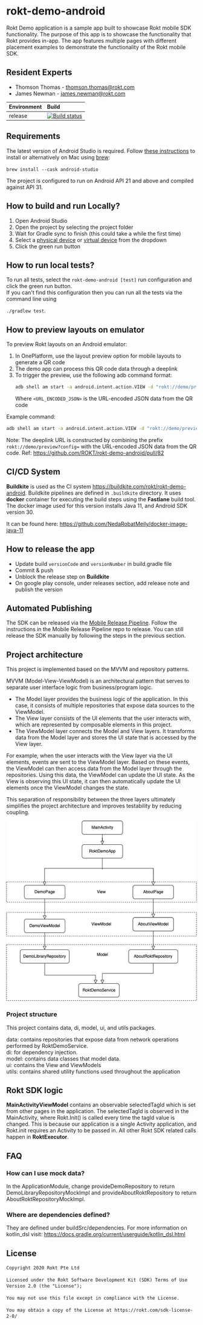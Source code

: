 # rokt-demo-android

Rokt Demo application is a sample app built to showcase Rokt mobile SDK functionality. The purpose of this app is to showcase the functionality that Rokt provides in-app. The app features multiple pages with different placement examples to demonstrate the functionality of the Rokt mobile SDK.

## Resident Experts
- Thomson Thomas - thomson.thomas@rokt.com
- James Newman - james.newman@rokt.com


| Environment | Build |
| ----------- | :----- |
| release |  [![Build status](https://badge.buildkite.com/111a1dcb03ee2f11b85cf6ba25ebf4c0cf5ffe2cce22cb1f48.svg)](https://buildkite.com/rokt/rokt-demo-android)

## Requirements

The latest version of Android Studio is required. Follow [these instructions](https://developer.android.com/studio/install) to install or alternatively on Mac using [brew](https://brew.sh/):  

`brew install --cask android-studio`  

The project is configured to run on Android API 21 and above and compiled against API 31.

## How to build and run Locally?
1. Open Android Studio
2. Open the project by selecting the project folder
3. Wait for Gradle sync to finish (this could take a while the first time)
4. Select a [physical device](https://developer.android.com/studio/run/device) or [virtual device](https://developer.android.com/studio/run/emulator) from the dropdown
5. Click the green run button

## How to run local tests?
To run all tests, select the `rokt-demo-android [test]` run configuration and click the green run button.  
If you can't find this configuration then you can run all the tests via the command line using  

`./gradlew test`.

## How to preview layouts on emulator

To preview Rokt layouts on an Android emulator:

1. In OnePlatform, use the layout preview option for mobile layouts to generate a QR code
2. The demo app can process this QR code data through a deeplink
3. To trigger the preview, use the following adb command format:
   ```bash
   adb shell am start -a android.intent.action.VIEW -d "rokt://demo/preview?config=<URL_ENCODED_JSON>"
   ```
   Where `<URL_ENCODED_JSON>` is the URL-encoded JSON data from the QR code

Example command:
```bash
adb shell am start -a android.intent.action.VIEW -d "rokt://demo/preview?config=%7B%22tagId%22%3A%222754655826098840951%22%2C%22previewId%22%3A%223435870199391584257%22%2C%22versionId%22%3A%221746660670465%22%2C%22creativeIds%22%3A%5B%223335250570341581807%22%2C%223341268103002062853%22%2C%223334226469759813591%22%2C%223334285963646863068%22%5D%2C%22language%22%3A%22en%22%2C%22layoutVariantIds%22%3A%5B%223435870199391584258%22%5D%7D"
```

Note: The deeplink URL is constructed by combining the prefix `rokt://demo/preview?config=` with the URL-encoded JSON data from the QR code. Ref: https://github.com/ROKT/rokt-demo-android/pull/82

## CI/CD System

**Buildkite** is used as the CI system https://buildkite.com/rokt/rokt-demo-android.
Buildkite pipelines are defined in `.buildkite` directory.
It uses **docker** container for executing the build steps using the **Fastlane** build tool.
The docker image used for this version installs Java 11, and Android SDK version 30.

It can be found here: https://github.com/NedaRobatMeily/docker-image-java-11

## How to release the app
- Update build `versionCode` and `versionNumber` in build.gradle file
- Commit & push
- Unblock the release step on **Buildkite**
- On google play console, under releases section, add release note and publish the version

## Automated Publishing
The SDK can be released via the [Mobile Release Pipeline](https://github.com/ROKT/mobile-release-pipeline). Follow the instructions in the Mobile Release Pipeline repo to release. You can still release the SDK manually by following the steps in the previous section.  

## Project architecture

This project is implemented based on the MVVM and repository patterns. 

MVVM (Model-View-ViewModel) is an architectural pattern that serves to separate user interface logic from business/program logic.  
- The Model layer provides the business logic of the application. In this case, it consists of multiple repositories that expose data sources to the ViewModel.
- The View layer consists of the UI elements that the user interacts with, which are represented by composable elements in this project.  
- The ViewModel layer connects the Model and View layers. It transforms data from the Model layer and stores the UI state that is accessed by the View layer.  

For example, when the user interacts with the View layer via the UI elements, events are sent to the ViewModel layer. Based on these events, the ViewModel can then access data from the Model layer through the repositories. Using this data, the ViewModel can update the UI state. As the View is observing this UI state, it can then automatically update the UI elements once the ViewModel changes the state. 

This separation of responsibility between the three layers ultimately simplifies the project architecture and improves testability by reducing coupling.

![Architecture](demo.png)

### Project structure

This project contains data, di, model, ui, and utils packages.  

data: contains repositories that expose data from network operations performed by RoktDemoService.  
di: for dependency injection.  
model: contains data classes that model data.  
ui: contains the View and ViewModels  
utils: contains shared utility functions used throughout the application

## Rokt SDK logic

**MainActivityViewModel** contains an observable selectedTagId which is set from other pages in the application. The selectedTagId is observed in the MainActivity, where Rokt.Init() is called every time the tagId value is changed.
This is because our application is a single Activity application, and Rokt.init requires an Activity to be passed in.
All other Rokt SDK related calls happen in **RoktExecutor**.

## FAQ

### How can I use mock data?
In the ApplicationModule, change provideDemoRepository to return DemoLibraryRepositoryMockImpl and provideAboutRoktRepository to return AboutRoktRepositoryMockImpl.

### Where are dependencies defined?
They are defined under buildSrc/dependencies. For more information on kotlin_dsl visit: https://docs.gradle.org/current/userguide/kotlin_dsl.html

## License
```
Copyright 2020 Rokt Pte Ltd

Licensed under the Rokt Software Development Kit (SDK) Terms of Use
Version 2.0 (the "License");

You may not use this file except in compliance with the License.

You may obtain a copy of the License at https://rokt.com/sdk-license-2-0/
```